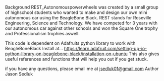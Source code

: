 Background
REST_Autonomouspowerwheels was created by a small group of highschool students who wanted to make and design our own mini autonomous car using the BeagleBone Black. REST stands for Roseville Engineering, Science and Technology.
We have competed for 3 years with our autonomous car against other schools and won the Square One trophy and Professionalism trophies aswell.

This code is dependent on Adafruits python library to work with BeagleBoneBlack
Install at... https://learn.adafruit.com/setting-up-io-python-library-on-beaglebone-black/installation-on-ubuntu
This also gives useful references and functions that will help you out if you get stuck.

if you have any questions, please email me at jsedluk01@gmail.com
Author Jason Sedluk
